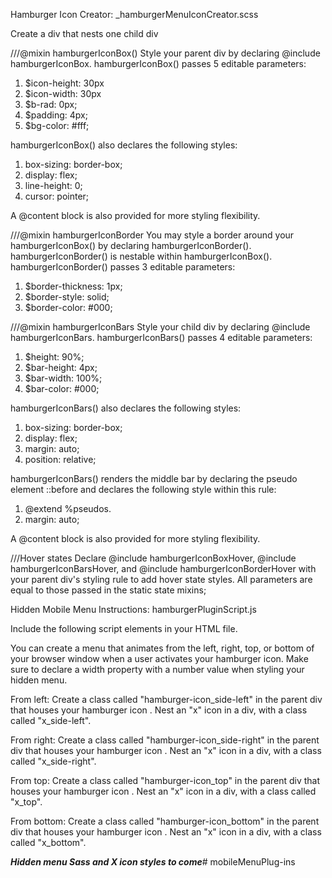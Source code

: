 Hamburger Icon Creator: _hamburgerMenuIconCreator.scss

Create a div that nests one child div

///@mixin hamburgerIconBox()
Style your parent div by declaring @include hamburgerIconBox.
hamburgerIconBox() passes 5 editable parameters:

1. $icon-height: 30px
2. $icon-width: 30px
3. $b-rad: 0px;
4. $padding: 4px;
5. $bg-color: #fff;

hamburgerIconBox() also declares the following styles:

1. box-sizing: border-box;
2. display: flex;
3. line-height: 0;
4. cursor: pointer;

A @content block is also provided for more styling flexibility.

///@mixin hamburgerIconBorder
You may style a border around your hamburgerIconBox() by declaring
hamburgerIconBorder(). hamburgerIconBorder() is nestable within hamburgerIconBox().
hamburgerIconBorder() passes 3 editable parameters:

1. $border-thickness: 1px;
2. $border-style: solid;
3. $border-color: #000;

///@mixin hamburgerIconBars
Style your child div by declaring @include hamburgerIconBars.
hamburgerIconBars() passes 4 editable parameters:

1. $height: 90%;
2. $bar-height: 4px;
3. $bar-width: 100%;
4. $bar-color: #000;

hamburgerIconBars() also declares the following styles:

1. box-sizing: border-box;
2. display: flex;
3. margin: auto;
4. position: relative;

hamburgerIconBars() renders the middle bar by declaring the pseudo element ::before and declares the following style within this rule:

1. @extend %pseudos.
2. margin: auto;

A @content block is also provided for more styling flexibility.

///Hover states
Declare @include hamburgerIconBoxHover, @include hamburgerIconBarsHover, and @include hamburgerIconBorderHover with your parent div's styling rule to add hover state styles. All parameters are equal to those passed in the static state mixins;


Hidden Mobile Menu Instructions: hamburgerPluginScript.js

Include the following script elements in your HTML file.
<script src="//code.jquery.com/jquery-1.11.3.min.js"></script>
<script src="scripts/hamburgerPluginScript.js"></script>

You can create a menu that animates from the left, right, top, or bottom of your browser window when a user activates your hamburger icon. Make sure to declare a width property with a number value when styling your hidden menu.

From left:
Create a class called "hamburger-icon_side-left" in the parent div that houses your hamburger icon . Nest an "x" icon in a div, with a class called "x_side-left".

From right:
Create a class called "hamburger-icon_side-right" in the parent div that houses your hamburger icon . Nest an "x" icon in a div, with a class called "x_side-right".

From top:
Create a class called "hamburger-icon_top" in the parent div that houses your hamburger icon . Nest an "x" icon in a div, with a class called "x_top".

From bottom:
Create a class called "hamburger-icon_bottom" in the parent div that houses your hamburger icon . Nest an "x" icon in a div, with a class called "x_bottom".

***Hidden menu Sass and X icon styles to come***# mobileMenuPlug-ins 
